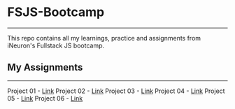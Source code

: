 # FSJS-Bootcamp
---
This repo contains all my learnings, practice and assignments from iNeuron's Fullstack JS bootcamp.

## My Assignments
---
Project 01 - [Link](https://github.com/Junaid-Hashmi/FSJS-Bootcamp/tree/main/Projects/Project-1)
Project 02 - [Link](https://github.com/Junaid-Hashmi/FSJS-Bootcamp/tree/main/Projects/Project-2)
Project 03 - [Link](https://github.com/Junaid-Hashmi/FSJS-Bootcamp/tree/main/Projects/Project-3)
Project 04 - [Link](https://github.com/Junaid-Hashmi/FSJS-Bootcamp/tree/main/Projects/Project-4)
Project 05 - [Link](https://github.com/Junaid-Hashmi/FSJS-Bootcamp/tree/main/Projects/Project-5)
Project 06 - [Link](https://github.com/Junaid-Hashmi/FSJS-Bootcamp/tree/main/Projects/Project-6)

